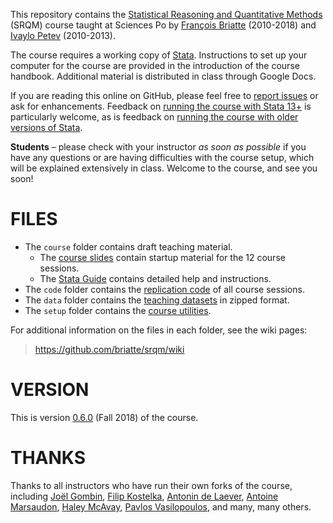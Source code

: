 This repository contains the [Statistical Reasoning and Quantitative Methods][srqm] (SRQM) course taught at Sciences Po by [François Briatte][fb] (2010-2018) and [Ivaylo Petev][ip] (2010-2013).

[srqm]: https://f.briatte.org/teaching/quanti/
[fb]: https://f.briatte.org/
[ip]: http://ipetev.org/

The course requires a working copy of [Stata][stata]. Instructions to set up your computer for the course are provided in the introduction of the course handbook. Additional material is distributed in class through Google Docs.

If you are reading this online on GitHub, please feel free to [report issues][issues] or ask for enhancements. Feedback on [running the course with Stata 13+](https://github.com/briatte/srqm/issues/12) is particularly welcome, as is feedback on [running the course with older versions of Stata](https://github.com/briatte/srqm/issues/18).

__Students__ – please check with your instructor _as soon as possible_ if you have any questions or are having difficulties with the course setup, which will be explained extensively in class. Welcome to the course, and see you soon!

[stata]: http://www.stata.com/
[issues]: https://github.com/briatte/srqm/issues

# FILES

- The `course` folder contains draft teaching material.
  * The [course slides][srqm-slides] contain startup material for the 12 course sessions.
  * The [Stata Guide][stata-guide] contains detailed help and instructions.
- The `code` folder contains the [replication code][wiki-code] of all course sessions.
- The `data` folder contains the [teaching datasets][wiki-data] in zipped format.
- The `setup` folder contains the [course utilities][wiki-util].

For additional information on the files in each folder, see the wiki pages:

> <https://github.com/briatte/srqm/wiki>

[stata-guide]: https://github.com/briatte/srqm/blob/master/course/stata-guide-2012.pdf
[srqm-slides]: https://github.com/briatte/srqm/tree/master/course/slides
[wiki-code]: https://github.com/briatte/srqm/wiki/code
[wiki-data]: https://github.com/briatte/srqm/wiki/data
[wiki-util]: https://github.com/briatte/srqm/wiki/course-utilities

# VERSION

This is version [0.6.0][wiki-hist] (Fall 2018) of the course.

[wiki-hist]: https://github.com/briatte/srqm/wiki/course-history

# THANKS

Thanks to all instructors who have run their own forks of the course, including [Joël Gombin][jg], [Filip Kostelka][fk], [Antonin de Laever][adl], [Antoine Marsaudon][am], [Haley McAvay][hma], [Pavlos Vasilopoulos][pv], and many, many others.

[jg]: https://datactivist.coop/
[fk]: https://filipkostelka.com/
[adl]: https://fr.linkedin.com/in/antonin-de-laever-a2039958
[am]: https://www.parisschoolofeconomics.eu/en/marsaudon-antoine/
[hma]: http://haleymcavay.weebly.com/
[pv]: http://pvasilopoulos.weebly.com/
